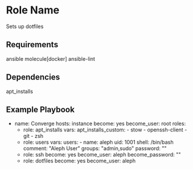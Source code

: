 Role Name
=========

Sets up dotfiles

Requirements
------------

ansible
molecule[docker]
ansible-lint

Dependencies
------------

apt_installs

Example Playbook
----------------

- name: Converge
  hosts: instance
  become: yes
  become_user: root
  roles:
    - role: apt_installs
      vars:
        apt_installs_custom:
          - stow
          - openssh-client
          - git
          - zsh
    - role: users
      vars:
        users:
          - name: aleph
            uid: 1001
            shell: /bin/bash
            comment: "Aleph User"
            groups: "admin,sudo"
            password: ""
    - role: ssh
      become: yes
      become_user: aleph
      become_password: ""
    - role: dotfiles
      become: yes
      become_user: aleph

